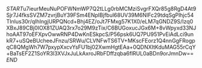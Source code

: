 $START$u7ieurMeuNuPOFWNmWP7Q2tLLg0rbMCMziSvgrFXQr85g8RgD4At9Sjr7J4fksSVZM7zvrjBuY39FSm4ENpIBjfbul68UV39M6NIFc29tdqSgPlhjc54TInlus30r/qIhIngjURPQNcd+Bhj4EZ/oJt7FMxg57K1X0/eLM7qGNDZ9S/Izq0XBxJ89CBj0IOX81ZUAQ3rx7o29M9zTix/C6BUGoxucJGx6M+8vWpyxd33NJhoAAT97oEFXpvOwwRNP4DwKnESkpcS/P56psk6UQ7PU951PvEiAdLci9unkR7+uSQeBUcheeJFnzu/SRWu/CLVNFwTS6TV+MKscFEorz1Q4nnGgFRogpqC8QMgWh7W7pxypXxcvYsFU1bj02XwmHgtEAa+0QDNXItKduMAG55rCqY+BaTsEF2Z1SoYR3l3XVJxJuLkAxroJRbFDffzqba6flRUL0aBDn9orJmnDw==$END$